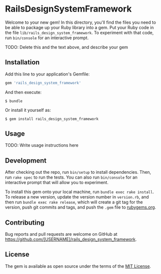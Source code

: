 # RailsDesignSystemFramework

Welcome to your new gem! In this directory, you'll find the files you need to be able to package up your Ruby library into a gem. Put your Ruby code in the file `lib/rails_design_system_framework`. To experiment with that code, run `bin/console` for an interactive prompt.

TODO: Delete this and the text above, and describe your gem

## Installation

Add this line to your application's Gemfile:

```ruby
gem 'rails_design_system_framework'
```

And then execute:

    $ bundle

Or install it yourself as:

    $ gem install rails_design_system_framework

## Usage

TODO: Write usage instructions here

## Development

After checking out the repo, run `bin/setup` to install dependencies. Then, run `rake spec` to run the tests. You can also run `bin/console` for an interactive prompt that will allow you to experiment.

To install this gem onto your local machine, run `bundle exec rake install`. To release a new version, update the version number in `version.rb`, and then run `bundle exec rake release`, which will create a git tag for the version, push git commits and tags, and push the `.gem` file to [rubygems.org](https://rubygems.org).

## Contributing

Bug reports and pull requests are welcome on GitHub at https://github.com/[USERNAME]/rails_design_system_framework.

## License

The gem is available as open source under the terms of the [MIT License](https://opensource.org/licenses/MIT).
